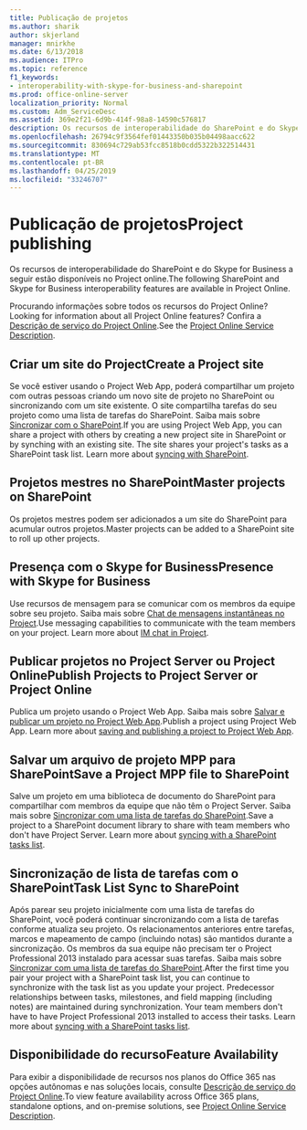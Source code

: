 ```yaml
---
title: Publicação de projetos
ms.author: sharik
author: skjerland
manager: mnirkhe
ms.date: 6/13/2018
ms.audience: ITPro
ms.topic: reference
f1_keywords:
- interoperability-with-skype-for-business-and-sharepoint
ms.prod: office-online-server
localization_priority: Normal
ms.custom: Adm_ServiceDesc
ms.assetid: 369e2f21-6d9b-414f-98a8-14590c576817
description: Os recursos de interoperabilidade do SharePoint e do Skype for Business a seguir estão disponíveis no Project online.
ms.openlocfilehash: 26794c9f3564fef01443350b035b04498aacc622
ms.sourcegitcommit: 830694c729ab53fcc8518b0cdd5322b322514431
ms.translationtype: MT
ms.contentlocale: pt-BR
ms.lasthandoff: 04/25/2019
ms.locfileid: "33246707"
---
```

# <a name="project-publishing"></a><span data-ttu-id="1ce1a-103">Publicação de projetos</span><span class="sxs-lookup"><span data-stu-id="1ce1a-103">Project publishing</span></span>

<span data-ttu-id="1ce1a-104">Os recursos de interoperabilidade do SharePoint e do Skype for Business a seguir estão disponíveis no Project online.</span><span class="sxs-lookup"><span data-stu-id="1ce1a-104">The following SharePoint and Skype for Business interoperability features are available in Project Online.</span></span>
  
<span data-ttu-id="1ce1a-105">Procurando informações sobre todos os recursos do Project Online?</span><span class="sxs-lookup"><span data-stu-id="1ce1a-105">Looking for information about all Project Online features?</span></span> <span data-ttu-id="1ce1a-106">Confira a [Descrição de serviço do Project Online](project-online-service-description.md).</span><span class="sxs-lookup"><span data-stu-id="1ce1a-106">See the [Project Online Service Description](project-online-service-description.md).</span></span>
  
## <a name="create-a-project-site"></a><span data-ttu-id="1ce1a-107">Criar um site do Project</span><span class="sxs-lookup"><span data-stu-id="1ce1a-107">Create a Project site</span></span>
<span data-ttu-id="1ce1a-108"><a name="bkmk_CreateProjectsite"> </a></span><span class="sxs-lookup"><span data-stu-id="1ce1a-108"></span></span>

<span data-ttu-id="1ce1a-p102">Se você estiver usando o Project Web App, poderá compartilhar um projeto com outras pessoas criando um novo site de projeto no SharePoint ou sincronizando com um site existente. O site compartilha tarefas do seu projeto como uma lista de tarefas do SharePoint. Saiba mais sobre [Sincronizar com o SharePoint](https://go.microsoft.com/fwlink/p/?LinkId=271352).</span><span class="sxs-lookup"><span data-stu-id="1ce1a-p102">If you are using Project Web App, you can share a project with others by creating a new project site in SharePoint or by synching with an existing site. The site shares your project's tasks as a SharePoint task list. Learn more about [syncing with SharePoint](https://go.microsoft.com/fwlink/p/?LinkId=271352).</span></span>
  
## <a name="master-projects-on-sharepoint"></a><span data-ttu-id="1ce1a-112">Projetos mestres no SharePoint</span><span class="sxs-lookup"><span data-stu-id="1ce1a-112">Master projects on SharePoint</span></span>
<span data-ttu-id="1ce1a-113"><a name="bkmk_MasterprojectsonSharePoint"> </a></span><span class="sxs-lookup"><span data-stu-id="1ce1a-113"></span></span>

<span data-ttu-id="1ce1a-114">Os projetos mestres podem ser adicionados a um site do SharePoint para acumular outros projetos.</span><span class="sxs-lookup"><span data-stu-id="1ce1a-114">Master projects can be added to a SharePoint site to roll up other projects.</span></span> 
  
## <a name="presence-with-skype-for-business"></a><span data-ttu-id="1ce1a-115">Presença com o Skype for Business</span><span class="sxs-lookup"><span data-stu-id="1ce1a-115">Presence with Skype for Business</span></span>
<span data-ttu-id="1ce1a-116"><a name="bkmk_PresencewithLync"> </a></span><span class="sxs-lookup"><span data-stu-id="1ce1a-116"></span></span>

<span data-ttu-id="1ce1a-p103">Use recursos de mensagem para se comunicar com os membros da equipe sobre seu projeto. Saiba mais sobre [Chat de mensagens instantâneas no Project](https://go.microsoft.com/fwlink/p/?LinkId=271351).</span><span class="sxs-lookup"><span data-stu-id="1ce1a-p103">Use messaging capabilities to communicate with the team members on your project. Learn more about [IM chat in Project](https://go.microsoft.com/fwlink/p/?LinkId=271351).</span></span>
  
## <a name="publish-projects-to-project-server-or-project-online"></a><span data-ttu-id="1ce1a-119">Publicar projetos no Project Server ou Project Online</span><span class="sxs-lookup"><span data-stu-id="1ce1a-119">Publish Projects to Project Server or Project Online</span></span>
<span data-ttu-id="1ce1a-120"><a name="bkmk_PublishProjectstoServerOnline"> </a></span><span class="sxs-lookup"><span data-stu-id="1ce1a-120"></span></span>

<span data-ttu-id="1ce1a-p104">Publica um projeto usando o Project Web App. Saiba mais sobre [Salvar e publicar um projeto no Project Web App](https://go.microsoft.com/fwlink/p/?LinkId=271354).</span><span class="sxs-lookup"><span data-stu-id="1ce1a-p104">Publish a project using Project Web App. Learn more about [saving and publishing a project to Project Web App](https://go.microsoft.com/fwlink/p/?LinkId=271354).</span></span>
  
## <a name="save-a-project-mpp-file-to-sharepoint"></a><span data-ttu-id="1ce1a-123">Salvar um arquivo de projeto MPP para SharePoint</span><span class="sxs-lookup"><span data-stu-id="1ce1a-123">Save a Project MPP file to SharePoint</span></span>
<span data-ttu-id="1ce1a-124"><a name="bkmk_SavefiletoSharePoint"> </a></span><span class="sxs-lookup"><span data-stu-id="1ce1a-124"></span></span>

<span data-ttu-id="1ce1a-p105">Salve um projeto em uma biblioteca de documento do SharePoint para compartilhar com membros da equipe que não têm o Project Server. Saiba mais sobre [Sincronizar com uma lista de tarefas do SharePoint](https://go.microsoft.com/fwlink/p/?LinkId=271353).</span><span class="sxs-lookup"><span data-stu-id="1ce1a-p105">Save a project to a SharePoint document library to share with team members who don't have Project Server. Learn more about [syncing with a SharePoint tasks list](https://go.microsoft.com/fwlink/p/?LinkId=271353).</span></span>
  
## <a name="task-list-sync-to-sharepoint"></a><span data-ttu-id="1ce1a-127">Sincronização de lista de tarefas com o SharePoint</span><span class="sxs-lookup"><span data-stu-id="1ce1a-127">Task List Sync to SharePoint</span></span>
<span data-ttu-id="1ce1a-128"><a name="bkmk_TaskListSynctoSharePoint"> </a></span><span class="sxs-lookup"><span data-stu-id="1ce1a-128"></span></span>

<span data-ttu-id="1ce1a-p106">Após parear seu projeto inicialmente com uma lista de tarefas do SharePoint, você poderá continuar sincronizando com a lista de tarefas conforme atualiza seu projeto. Os relacionamentos anteriores entre tarefas, marcos e mapeamento de campo (incluindo notas) são mantidos durante a sincronização. Os membros da sua equipe não precisam ter o Project Professional 2013 instalado para acessar suas tarefas. Saiba mais sobre [Sincronizar com uma lista de tarefas do SharePoint](https://go.microsoft.com/fwlink/p/?LinkId=271353).</span><span class="sxs-lookup"><span data-stu-id="1ce1a-p106">After the first time you pair your project with a SharePoint task list, you can continue to synchronize with the task list as you update your project. Predecessor relationships between tasks, milestones, and field mapping (including notes) are maintained during synchronization. Your team members don't have to have Project Professional 2013 installed to access their tasks. Learn more about [syncing with a SharePoint tasks list](https://go.microsoft.com/fwlink/p/?LinkId=271353).</span></span>
  
## <a name="feature-availability"></a><span data-ttu-id="1ce1a-133">Disponibilidade do recurso</span><span class="sxs-lookup"><span data-stu-id="1ce1a-133">Feature Availability</span></span>
<span data-ttu-id="1ce1a-134"><a name="bkmk_TaskListSynctoSharePoint"> </a></span><span class="sxs-lookup"><span data-stu-id="1ce1a-134"></span></span>

<span data-ttu-id="1ce1a-135">Para exibir a disponibilidade de recursos nos planos do Office 365 nas opções autônomas e nas soluções locais, consulte [Descrição de serviço do Project Online](project-online-service-description.md).</span><span class="sxs-lookup"><span data-stu-id="1ce1a-135">To view feature availability across Office 365 plans, standalone options, and on-premise solutions, see [Project Online Service Description](project-online-service-description.md).</span></span>
  

